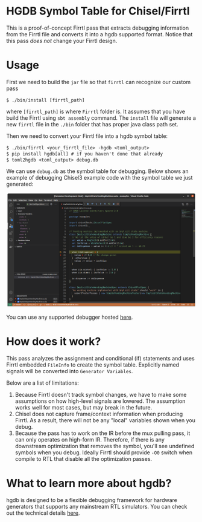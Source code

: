 HGDB Symbol Table for Chisel/Firrtl
===================================

This is a proof-of-concept Firrtl pass that extracts debugging information from the
Firrtl file and converts it into a hgdb supported format. Notice that this pass
*does not* change your Firrtl design.

# Usage
First we need to build the `jar` file so that `firrtl` can recognize our custom pass
```
$ ./bin/install [firrtl_path]
```
where `[firrtl_path]` is where `Firrtl` folder is. It assumes that you have build the
Firrtl using `sbt assembly` command. The `install` file will generate a new `firrtl`
file in the `./bin` folder that has proper java class path set.

Then we need to convert your Firrtl file into a hgdb symbol table:

```
$ ./bin/firrtl <your_firrtl_file> -hgdb <toml_output>
$ pip install hgdb[all] # if you haven't done that already
$ toml2hgdb <toml_output> debug.db
```

We can use `debug.db` as the symbol table for debugging. Below shows an example of debugging Chisel3
example code with the symbol table we just generated:

![Image of Debugging Chisel](https://github.com/Kuree/files/blob/master/images/chisel3-vscode.png?raw=true)

You can use any supported debugger hosted [here](https://github.com/Kuree/hgdb-debugger).

# How does it work?
This pass analyzes the assignment and conditional (if) statements and uses Firrtl embedded `FileInfo` to
create the symbol table. Explicitly named signals will be converted into `Generator Variables`.

Below are a list of limitations:
1. Because Firrtl doesn't track symbol changes, we have to make some assumptions on how high-level
   signals are lowered. The assumption works well for most cases, but may break in the future.
2. Chisel does not capture frame/context information when producing Firrtl. As a result, there will not
   be any "local" variables shown when you debug.
3. Because the pass has to work on the IR before the mux pulling pass, it can only operates on high-form IR.
   Therefore, if there is any downstream optimization that removes the symbol,
   you'll see undefined symbols when you debug.
   Ideally Firrtl should provide `-O0` switch when compile to RTL that disable all the optimization passes.


# What to learn more about hgdb?
hgdb is designed to be a flexible debugging framework for hardware generators that supports any mainstream
RTL simulators. You can check out the technical details [here](https://github.com/Kuree/hgdb/tree/master/docs).
